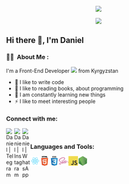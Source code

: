 

<p align="center"><img src="https://media.giphy.com/media/M9gbBd9nbDrOTu1Mqx/giphy.gif" width="120"/></p>

<p align="center"><img src="https://komarev.com/ghpvc/?username=JIeMoHaD"/></p>





## Hi there 👋, I'm Daniel

### :woman_technologist: &nbsp;About Me :

I'm a Front-End Developer <img src="https://media.giphy.com/media/WUlplcMpOCEmTGBtBW/giphy.gif" width="30"> from Kyrgyzstan

- 💪 I like to write code
- 🎉 I like to reading books, about programming
- 🥅 I am constantly learning new things
- ⚡ I like to meet interesting people



### Connect with me:

[<img align="left" target="_blank"  alt="Daniel | Telegram" width="22px" src="https://cdn-icons-png.flaticon.com/512/5968/5968804.png" />][telegram]
[<img align="left" target="_blank"  alt="Daniel | Instagram" width="22px" src="https://cdn-icons-png.flaticon.com/128/355/355975.png" />][instagram]
[<img align="left" target="_blank"  alt="Daniel | WhatsApp" width="22px" src="https://cdn-icons-png.flaticon.com/128/3670/3670051.png" />][whatsapp]
<br />

### Languages and Tools:


<img align="left" alt="React" width="26px" src="https://raw.githubusercontent.com/github/explore/80688e429a7d4ef2fca1e82350fe8e3517d3494d/topics/react/react.png" />
<img align="left" alt="HTML5" width="26px" src="https://raw.githubusercontent.com/github/explore/80688e429a7d4ef2fca1e82350fe8e3517d3494d/topics/html/html.png" />
<img align="left" alt="CSS3" width="26px" src="https://raw.githubusercontent.com/github/explore/80688e429a7d4ef2fca1e82350fe8e3517d3494d/topics/css/css.png" />
<img align="left" alt="Sass" width="26px" src="https://raw.githubusercontent.com/github/explore/80688e429a7d4ef2fca1e82350fe8e3517d3494d/topics/sass/sass.png" />
<img align="left" alt="JavaScript" width="26px" src="https://raw.githubusercontent.com/github/explore/80688e429a7d4ef2fca1e82350fe8e3517d3494d/topics/javascript/javascript.png" />
<img align="left" alt="Node.js" width="26px" src="https://raw.githubusercontent.com/github/explore/80688e429a7d4ef2fca1e82350fe8e3517d3494d/topics/nodejs/nodejs.png" />


<br />
<br />

[telegram]: https://t.me/fulmetaldev
[instagram]: https://www.instagram.com/_fullmetal_developer_?igsh=d291MW95b3YxZ21n
[whatsapp]: https://wa.me/996556654081


